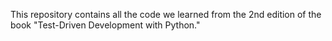 This repository contains all the code we learned from the 2nd edition of the book "Test-Driven Development with Python."
